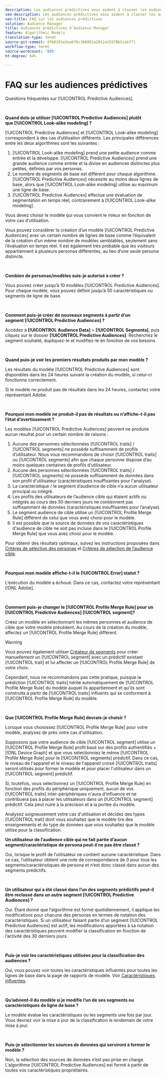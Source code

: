 ```yaml
---
description: Les audiences prédictives vous aident à classer les audiences inconnues en personas distinctes en temps réel à l’aide de la science des données.
seo-description: Les audiences prédictives vous aident à classer les audiences inconnues en personas distinctes en temps réel à l’aide de la science des données.
seo-title: FAQ sur les audiences prédictives
solution: Audience Manager
title: Audiences prédictives d’Audience Manager
feature: Algorithmic Models
translation-type: tm+mt
source-git-commit: dfb0191e3ea6f6c360991a2012a15570b5cab771
workflow-type: tm+mt
source-wordcount: '895'
ht-degree: 64%

---
```



# FAQ sur les audiences prédictives

Questions fréquentes sur [!UICONTROL Predictive Audiences].

 

**Quand dois-je utiliser [!UICONTROL Predictive Audiences] plutôt que [!UICONTROL Look-alike modeling] ?**

[!UICONTROL Predictive Audiences] et [!UICONTROL Look-alike modeling] correspondent à des cas d’utilisation différents. Les principales différences entre les deux algorithmes sont les suivantes :

1. [!UICONTROL Look-alike modeling] prend une petite audience comme entrée et la développe. [!UICONTROL Predictive Audiences] prend une grande audience comme entrée et la divise en audiences distinctes plus petites, définies par vos personas.
1. Le nombre de segments de base est différent pour chaque algorithme. [!UICONTROL Predictive Audiences] nécessite au moins deux lignes de base, alors que [!UICONTROL Look-alike modeling] utilise au maximum une ligne de base.
1. [!UICONTROL Predictive Audiences] effectue une évaluation de segmentation en temps réel, contrairement à [!UICONTROL Look-alike modeling].

Vous devez choisir le modèle qui vous convient le mieux en fonction de votre cas d’utilisation.

Vous pouvez considérer la création d’un modèle [!UICONTROL Predictive Audiences] avec un certain nombre de lignes de base comme l’équivalent de la création d’un même nombre de modèles semblables, seulement sans l’évaluation en temps réel. Il est également très probable que les visiteurs appartiennent à plusieurs personas différentes, au lieu d’une seule persona distincte.

 

**Combien de personas/modèles suis-je autorisé à créer ?**

Vous pouvez créer jusqu’à 10 modèles [!UICONTROL Predictive Audiences]. Pour chaque modèle, vous pouvez définir jusqu’à 50 caractéristiques ou segments de ligne de base.

 

**Comment puis-je créer de nouveaux segments à partir d’un segment [!UICONTROL Predictive Audiences] ?**

Accédez à **[!UICONTROL Audience Data]** > **[!UICONTROL Segments]**, puis cliquez sur le dossier **[!UICONTROL Predictive Audiences]**. Recherchez le segment souhaité, dupliquez-le et modifiez-le en fonction de vos besoins.

 

**Quand puis-je voir les premiers résultats produits par mon modèle ?**

Les résultats du modèle [!UICONTROL Predictive Audiences] sont disponibles dans les 24 heures suivant la création du modèle, si celui-ci fonctionne correctement.

Si le modèle ne produit pas de résultats dans les 24 heures, contactez votre représentant Adobe.

 

**Pourquoi mon modèle ne produit-il pas de résultats ou n’affiche-t-il pas l’état d’avertissement ?**

Les modèles [!UICONTROL Predictive Audiences] peuvent ne produire aucun résultat pour un certain nombre de raisons :

1. Aucune des personnes sélectionnées [!UICONTROL traits] / [!UICONTROL segments] ne possède suffisamment de profils d’utilisateur. Nous vous recommandons de choisir [!UICONTROL traits] ou [!UICONTROL segments] afin que chaque personne dispose d’au moins quelques centaines de profils d’utilisateur.
1. Aucune des personnes sélectionnées [!UICONTROL traits] / [!UICONTROL segments] ne possède suffisamment de données dans son profil d&#39;utilisateur (caractéristiques insuffisantes pour l&#39;analyse).
1. La caractéristique / le segment d’audience de cible n’a aucun utilisateur principal ou intégré.
1. Les profils des utilisateurs de l’audience cible qui étaient actifs ou intégrés au cours des 30 derniers jours ne contiennent pas suffisamment de données (caractéristiques insuffisantes pour l’analyse).
1. Le segment audience de cible utilise un [!UICONTROL Profile Merge Rule] différent de celui que vous avez choisi pour le modèle.
1. Il est possible que la source de données de vos caractéristiques d&#39;audience de cible ne soit pas incluse dans le [!UICONTROL Profile Merge Rule] que vous avez choisi pour le modèle.

Pour obtenir des résultats optimaux, suivez les instructions proposées dans [Critères de sélection des personas](../features/algorithmic-models/predictive-audiences.md#selection-personas) et [Critères de sélection de l’audience cible](../features/algorithmic-models/predictive-audiences.md#selection-audience).

 

**Pourquoi mon modèle affiche-t-il le  [!UICONTROL Error] statut ?**

L’exécution du modèle a échoué. Dans ce cas, contactez votre représentant [!DNL Adobe].

 

**Comment puis-je changer le  [!UICONTROL Profile Merge Rule] pour un  [!UICONTROL Predictive Audiences] [!UICONTROL segment]?**

Créez un modèle en sélectionnant les mêmes personnes et audience de cible que votre modèle précédent. Au cours de la création du modèle, affectez un [!UICONTROL Profile Merge Rule] différent.

>[!WARNING]
> Vous pouvez également utiliser [Créateur de segments](../features/segments/segment-builder.md) pour créer manuellement un [!UICONTROL segment] avec un prédictif existant [!UICONTROL trait] et lui affecter un [!UICONTROL Profile Merge Rule] de votre choix.
> 
> Cependant, nous ne recommandons pas cette pratique, puisque la prédiction [!UICONTROL traits] hérite automatiquement de [!UICONTROL Profile Merge Rule] du modèle auquel ils appartiennent et qu&#39;ils sont construits à partir de [!UICONTROL traits] influents qui se conforment à [!UICONTROL Profile Merge Rule] du modèle.

 

**Que  [!UICONTROL Profile Merge Rule] devrais-je choisir ?**

Lorsque vous choisissez [!UICONTROL Profile Merge Rule] pour votre modèle, analysez de près votre cas d&#39;utilisation.

Supposons que votre audience de cible [!UICONTROL segment] utilise un [!UICONTROL Profile Merge Rule] profil basé sur des profils authentifiés + [!DNL Device Graph] et que vous sélectionniez le même [!UICONTROL Profile Merge Rule] pour le [!UICONTROL segments] prédictif. Dans ce cas, le niveau de l&#39;appareil et le niveau de l&#39;appareil croisé [!UICONTROL traits] seront utilisés pour former le modèle et pour placer l&#39;utilisateur dans un [!UICONTROL segment] prédictif.

Si, toutefois, vous sélectionnez un [!UICONTROL Profile Merge Rule] en fonction des profils du périphérique uniquement, aucun de vos [!UICONTROL traits] inter-périphériques n&#39;aura d&#39;influence et ne contribuera pas à placer les utilisateurs dans un [!UICONTROL segment] prédictif. Cela peut nuire à la précision et à la portée du modèle.

Analysez soigneusement votre cas d&#39;utilisation et décidez des types [!UICONTROL trait] dont vous souhaitez que le modèle tire des enseignements et du type de données que vous souhaitez que le modèle utilise pour la classification.

**Un utilisateur de l’audience cible qui ne fait partie d’aucun segment/caractéristique de persona peut-il ne pas être classé ?**

Oui, lorsque le profil de l’utilisateur ne contient aucune caractéristique. Dans ce cas, l’utilisateur obtient une note de correspondance de 0 pour tous les segments/caractéristiques de persona et n’est donc classé dans aucun des segments prédictifs.

 

**Un utilisateur qui a été classé dans l’un des segments prédictifs peut-il être reclassé dans un autre segment [!UICONTROL Predictive Audiences] ?**

Oui. Étant donné que l’algorithme est formé quotidiennement, il applique les modifications pour chacune des personas en termes de notation des caractéristiques. Si un utilisateur faisant partie d’un segment [!UICONTROL Predictive Audiences] est actif, les modifications apportées à sa notation des caractéristiques peuvent modifier la classification en fonction de l’activité des 30 derniers jours.

 

**Puis-je voir les caractéristiques utilisées pour la classification des audiences ?**

Oui, vous pouvez voir toutes les caractéristiques influentes pour toutes les lignes de base dans la page de rapports de modèle. Voir [Caractéristiques influentes](../features/algorithmic-models/predictive-audiences-reporting.md#influential-traits).

 

**Qu’advient-il du modèle si je modifie l’un de ses segments ou caractéristiques de ligne de base ?**

Le modèle évalue les caractéristiques ou les segments une fois par jour. Vous devriez voir la mise à jour de la classification le lendemain de votre mise à jour.

 

**Puis-je sélectionner les sources de données qui serviront à former le modèle ?**

Non, la sélection des sources de données n’est pas prise en charge. L’algorithme [!UICONTROL Predictive Audiences] est formé à partir de toutes vos caractéristiques propriétaires.